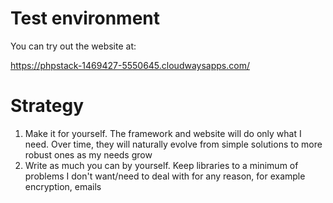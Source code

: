 # Test environment
You can try out the website at:

https://phpstack-1469427-5550645.cloudwaysapps.com/

# Strategy
1. Make it for yourself. The framework and website will do only what I need. Over time, they will naturally evolve from simple solutions to more robust ones as my needs grow
2. Write as much you can by yourself. Keep libraries to a minimum of problems I don't want/need to deal with for any reason, for example encryption, emails